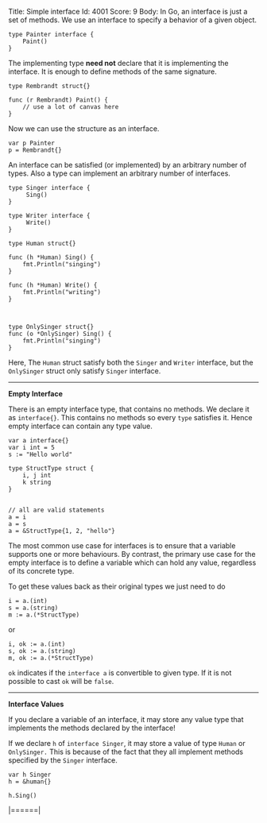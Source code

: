 Title: Simple interface
Id: 4001
Score: 9
Body:
In Go, an interface is just a set of methods. We use an interface to specify a behavior of a given object.

    type Painter interface {
        Paint()
    }

The implementing type **need not** declare that it is implementing the interface. It is enough to define methods of the same signature. 

    type Rembrandt struct{}

    func (r Rembrandt) Paint() {
        // use a lot of canvas here 
    }

Now we can use the structure as an interface.

    var p Painter
    p = Rembrandt{}

An interface can be satisfied (or implemented) by an arbitrary number of types. Also a type can implement an arbitrary number of interfaces.

    type Singer interface {
         Sing()
    }

    type Writer interface {
         Write()
    }

    type Human struct{}

    func (h *Human) Sing() {
        fmt.Println("singing")
    }

    func (h *Human) Write() {
        fmt.Println("writing")
    }



    type OnlySinger struct{}
    func (o *OnlySinger) Sing() {
        fmt.Println("singing")
    }

Here, The `Human` struct satisfy both the `Singer` and `Writer` interface, but the `OnlySinger` struct only satisfy `Singer` interface.

__________


**Empty Interface**

There is an empty interface type, that contains no methods. We declare it as `interface{}`. This contains no methods so every `type` satisfies it. Hence empty interface can contain any type value.

    var a interface{}
    var i int = 5
    s := "Hello world"
    
    type StructType struct {
        i, j int
        k string
    }


    // all are valid statements
    a = i
    a = s
    a = &StructType{1, 2, "hello"}

The most common use case for interfaces is to ensure that a variable supports one or more behaviours. By contrast, the primary use case for the empty interface is to define a variable which can hold any value, regardless of its concrete type.

To get these values back as their original types we just need to do
    
    i = a.(int)
    s = a.(string)
    m := a.(*StructType)

or
    
    i, ok := a.(int)
    s, ok := a.(string)
    m, ok := a.(*StructType)

`ok` indicates if the `interface a` is convertible to given type. If it is not possible to cast `ok` will be `false`. 

___________

**Interface Values**

If you declare a variable of an interface, it may store any value type that implements the methods declared by the interface!

If we declare `h` of `interface Singer`, it may store a value of type `Human` or `OnlySinger.` This is because of the fact that they all implement methods specified by the `Singer` interface.

    var h Singer
    h = &human{}

    h.Sing()

|======|

